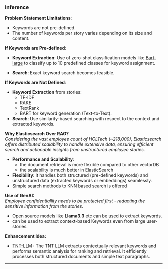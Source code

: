 
### Inference  

 **Problem Statement Limitations**:  
  - Keywords are not pre-defined.  
  - The number of keywords per story varies depending on its size and content.  

**If Keywords are Pre-defined**:  
  - **Keyword Extraction**: Use of zero-shot classification models like [Bart-large](https://huggingface.co/facebook/bart-large-mnli) to classify up to 10 predefined classes for keyword assignment.  
  
  - **Search**: Exact keyword search becomes feasible.  

 **If Keywords are Not Defined**:  
  - **Keyword Extraction** from stories:  
    - TF-IDF  
    - RAKE  
    - TextRank  
    - BART for keyword generation (Text-to-Text).  
  - **Search**: Use similarity-based searching with respect to the context and extracted keywords.  

 **Why Elasticsearch Over RAG?**<br>
  *Considering the vast employee count of HCLTech (~218,000), Elasticsearch offers distributed scalability to handle extensive data, ensuring efficient search and actionable insights from unstructured employee stories.*
  - **Performance and Scalability**:
    - the document retrieval is more flexible compared to other vectorDB
    - the scalability is much better in ElasticSearch
  - **Flexibility**: It handles both structured (pre-defined keywords) and unstructured data (extracted keywords or embeddings) seamlessly.  
  - Simple search methods to KNN based search is offered

 **Use of GenAI:**<br>
  *Employee confidentiallity needs to be protected first - redacting the sensitive information from the stories.*
  - Open source models like **Llama3.3** etc can be used to extract keywords.
  - can be used to extract context-based Keywords even from large user-stories.<br>
  
**Enhancement idea:**<br>
  - [TNT-LLM](https://arxiv.org/pdf/2403.12173) : The TNT LLM extracts contextually relevant keywords and performs semantic analysis for ranking and retrieval. It efficiently processes both structured documents and simple text paragraphs. 

---
